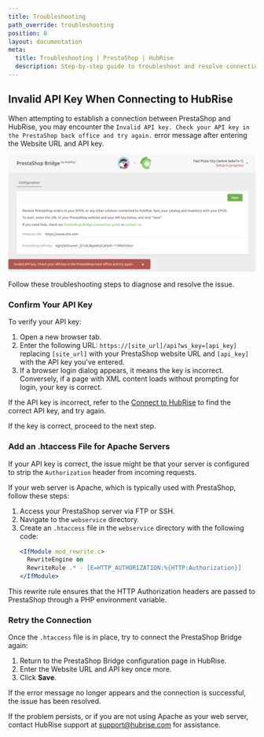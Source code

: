 ```yaml
---
title: Troubleshooting
path_override: troubleshooting
position: 8
layout: documentation
meta:
  title: Troubleshooting | PrestaShop | HubRise
  description: Step-by-step guide to troubleshoot and resolve connection issues when linking PrestaShop to HubRise.
---
```


## Invalid API Key When Connecting to HubRise

When attempting to establish a connection between PrestaShop and HubRise, you may encounter the `Invalid API key. Check your API key in the PrestaShop back office and try again.` error message after entering the Website URL and API key.

![Invalid API Key on PrestaShop Bridge](./images/007-prestashop-invalid-api-key.png)

Follow these troubleshooting steps to diagnose and resolve the issue.

### Confirm Your API Key

To verify your API key:

1. Open a new browser tab.
1. Enter the following URL: `https://[site_url]/api?ws_key=[api_key]` replacing `[site_url]` with your PrestaShop website URL and `[api_key]` with the API key you've entered.
1. If a browser login dialog appears, it means the key is incorrect. Conversely, if a page with XML content loads without prompting for login, your key is correct.

If the API key is incorrect, refer to the [Connect to HubRise](/apps/prestashop/connect-hubrise) to find the correct API key, and try again.

If the key is correct, proceed to the next step.

### Add an .htaccess File for Apache Servers

If your API key is correct, the issue might be that your server is configured to strip the `Authorization` header from incoming requests.

If your web server is Apache, which is typically used with PrestaShop, follow these steps:

1. Access your PrestaShop server via FTP or SSH.
2. Navigate to the `webservice` directory.
3. Create an `.htaccess` file in the `webservice` directory with the following code:
   ```apache
   <IfModule mod_rewrite.c>
     RewriteEngine on
     RewriteRule .* - [E=HTTP_AUTHORIZATION:%{HTTP:Authorization}]
   </IfModule>
   ```

This rewrite rule ensures that the HTTP Authorization headers are passed to PrestaShop through a PHP environment variable.

### Retry the Connection

Once the `.htaccess` file is in place, try to connect the PrestaShop Bridge again:

1. Return to the PrestaShop Bridge configuration page in HubRise.
1. Enter the Website URL and API key once more.
1. Click **Save**.

If the error message no longer appears and the connection is successful, the issue has been resolved.

If the problem persists, or if you are not using Apache as your web server, contact HubRise support at support@hubrise.com for assistance.
